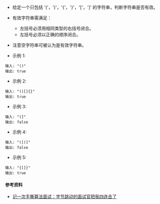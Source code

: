 - 给定一个只包括 '('，')'，'{'，'}'，'['，']' 的字符串，判断字符串是否有效。

- 有效字符串需满足：
  - 左括号必须用相同类型的右括号闭合。
  - 左括号必须以正确的顺序闭合。

- 注意空字符串可被认为是有效字符串。

- 示例 1:
```
输入: "()"
输出: true

```

- 示例 2:
```
输入: "()[]{}"
输出: true
```

- 示例 3:
```
输入: "(]"
输出: false
```

- 示例 4:
```
输入: "([)]"
输出: false
```

- 示例 5:
```
输入: "{[]}"
输出: true
```

#### 参考资料
- [记一次手撕算法面试：字节跳动的面试官把我四连击了](https://mp.weixin.qq.com/s/Dg0cxqI7lx7YLI3AUZnxhA)